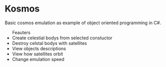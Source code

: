 # Kosmos

<div>Basic cosmos emulation as example of object oriented programming in C#.</div>

<div>
<ul>
Feauters
<li>Create celestial bodys from selected constuctor</li>
<li>Destroy celstal bodys with satellites</li>
<li>View objects descriptions</li>
<li>View how satellites orbit</li>
<li>Change emulation speed</li>
</ul>
</div>

<div>
</div>
